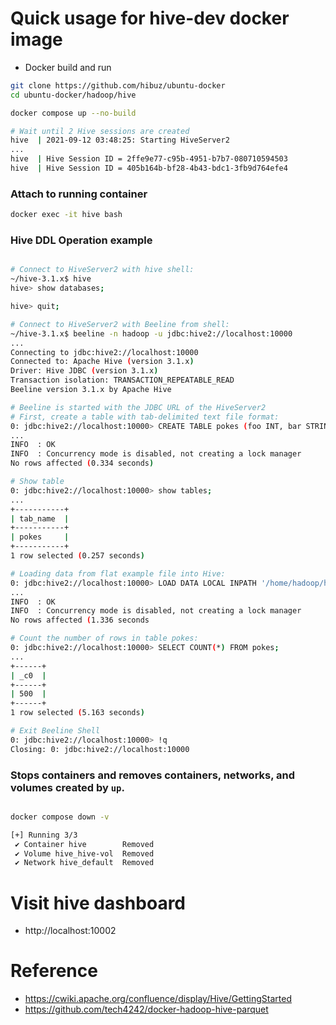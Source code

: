 # Quick usage for hive-dev docker image
- Docker build and run
``` bash
git clone https://github.com/hibuz/ubuntu-docker
cd ubuntu-docker/hadoop/hive

docker compose up --no-build

# Wait until 2 Hive sessions are created
hive  | 2021-09-12 03:48:25: Starting HiveServer2
...
hive  | Hive Session ID = 2ffe9e77-c95b-4951-b7b7-080710594503
hive  | Hive Session ID = 405b164b-bf28-4b43-bdc1-3fb9d764efe4
```

### Attach to running container
``` bash
docker exec -it hive bash
```

### Hive DDL Operation example
``` bash

# Connect to HiveServer2 with hive shell:
~/hive-3.1.x$ hive
hive> show databases;

hive> quit;

# Connect to HiveServer2 with Beeline from shell:
~/hive-3.1.x$ beeline -n hadoop -u jdbc:hive2://localhost:10000
...
Connecting to jdbc:hive2://localhost:10000
Connected to: Apache Hive (version 3.1.x)
Driver: Hive JDBC (version 3.1.x)
Transaction isolation: TRANSACTION_REPEATABLE_READ
Beeline version 3.1.x by Apache Hive

# Beeline is started with the JDBC URL of the HiveServer2
# First, create a table with tab-delimited text file format:
0: jdbc:hive2://localhost:10000> CREATE TABLE pokes (foo INT, bar STRING);
...
INFO  : OK
INFO  : Concurrency mode is disabled, not creating a lock manager
No rows affected (0.334 seconds)

# Show table
0: jdbc:hive2://localhost:10000> show tables;
...
+-----------+
| tab_name  |
+-----------+
| pokes     |
+-----------+
1 row selected (0.257 seconds)

# Loading data from flat example file into Hive:
0: jdbc:hive2://localhost:10000> LOAD DATA LOCAL INPATH '/home/hadoop/hive-3.1.3/examples/files/kv1.txt' OVERWRITE INTO TABLE pokes;
...
INFO  : OK
INFO  : Concurrency mode is disabled, not creating a lock manager
No rows affected (1.336 seconds

# Count the number of rows in table pokes:
0: jdbc:hive2://localhost:10000> SELECT COUNT(*) FROM pokes;
...
+------+
| _c0  |
+------+
| 500  |
+------+
1 row selected (5.163 seconds)

# Exit Beeline Shell
0: jdbc:hive2://localhost:10000> !q
Closing: 0: jdbc:hive2://localhost:10000
```

### Stops containers and removes containers, networks, and volumes created by `up`.
``` bash

docker compose down -v

[+] Running 3/3
 ✔ Container hive        Removed
 ✔ Volume hive_hive-vol  Removed
 ✔ Network hive_default  Removed
```

# Visit hive dashboard
- http://localhost:10002

# Reference
- https://cwiki.apache.org/confluence/display/Hive/GettingStarted
- https://github.com/tech4242/docker-hadoop-hive-parquet